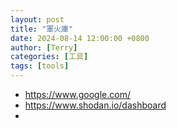 ```yaml
---
layout: post
title: "軍火庫"
date: 2024-08-14 12:00:00 +0800
author: [Terry]
categories: [工具]
tags: [tools]
---
```


* https://www.google.com/
* https://www.shodan.io/dashboard
* 
